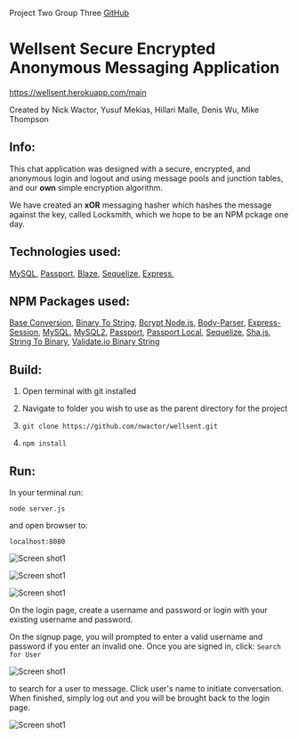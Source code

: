 Project Two Group Three [GitHub](http://github.com/nwactor/wellsent)

# **Wellsent** Secure Encrypted Anonymous Messaging Application

https://wellsent.herokuapp.com/main

Created by Nick Wactor, Yusuf Mekias, Hillari Malle, Denis Wu, Mike Thompson

## Info:

This chat application was designed with a secure, encrypted, and anonymous login and logout and using message pools and junction tables, and our **own** simple encryption algorithm. 

We have created an **xOR** messaging hasher which hashes the message against the key, called Locksmith, which we hope to be an NPM pckage one day.

## Technologies used:
[MySQL](https://www.mysql.com/),
[Passport](http://www.passportjs.org/),
[Blaze](https://www.blazeui.com/),
[Sequelize](http://docs.sequelizejs.com/),
[Express](https://expressjs.com/),


## NPM Packages used:
[Base Conversion](https://www.npmjs.com/package/base-conversion),
[Binary To String](https://www.npmjs.com/package/binary-to-string),
[Bcrypt Node.js](https://www.npmjs.com/package/bcrypt-nodejs),
[Body-Parser](https://www.npmjs.com/package/body-parser),
[Express-Session](https://www.npmjs.com/package/express-session),
[MySQL](https://www.npmjs.com/package/mysql),
[MySQL2](https://www.npmjs.com/package/mysql2),
[Passport](https://www.npmjs.com/package/passport),
[Passport Local](https://www.npmjs.com/package/passport-local),
[Sequelize](https://www.npmjs.com/package/sequelize),
[Sha.js](https://www.npmjs.com/package/sha.js),
[String To Binary](https://www.npmjs.com/package/string-to-binary),
[Validate.io Binary String](https://www.npmjs.com/package/validate.io-binary-string)

## Build:

1. Open terminal with git installed

2. Navigate to folder you wish to use as the parent directory for the project

3. `git clone https://github.com/nwactor/wellsent.git`

4. `npm install` 

## Run:

In your terminal run:

`node server.js`

and open browser to:

`localhost:8080`


![Screen shot1](https://github.com/nwactor/wellsent/blob/master/public/assets/images/login.png?raw=true)

![Screen shot1](https://github.com/nwactor/wellsent/blob/master/public/assets/images/login.png?raw=true)

![Screen shot1](https://github.com/nwactor/wellsent/blob/master/public/assets/images/enteruserpassword.png?raw=true)

On the login page, create a username and password or login with your existing username and password.

On the signup page, you will prompted to enter a valid username and password if you enter an invalid one. Once you are signed in, click:
`Search for User`

![Screen shot1](https://github.com/nwactor/wellsent/blob/master/public/assets/images/main.png?raw=true)

to search for a user to message. Click user's name to initiate conversation. When finished, simply log out and you will be brought back to the login page.

![Screen shot1](https://github.com/nwactor/wellsent/blob/master/public/assets/images/login.png?raw=true)
